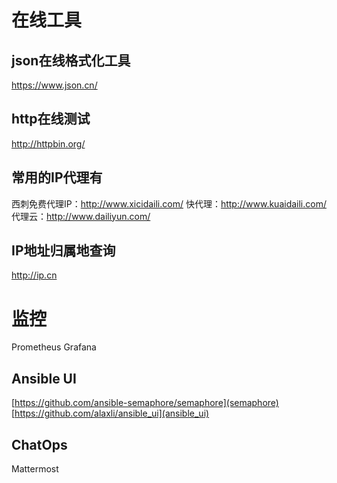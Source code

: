 # 在线工具   
## json在线格式化工具
https://www.json.cn/     
## http在线测试
http://httpbin.org/
## 常用的IP代理有
西刺免费代理IP：http://www.xicidaili.com/
快代理：http://www.kuaidaili.com/
代理云：http://www.dailiyun.com/
## IP地址归属地查询
http://ip.cn     

# 监控
Prometheus
Grafana

## Ansible UI
[https://github.com/ansible-semaphore/semaphore](semaphore)   
[https://github.com/alaxli/ansible_ui](ansible_ui)

## ChatOps
Mattermost
